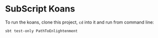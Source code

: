 # SubScript Koans
To run the koans, clone this project, `cd` into it and run from command line:
```
sbt test-only PathToEnlightenment
```